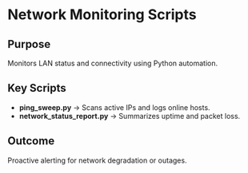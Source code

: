 # Network Monitoring Scripts

## Purpose
Monitors LAN status and connectivity using Python automation.

## Key Scripts
- **ping_sweep.py** → Scans active IPs and logs online hosts.
- **network_status_report.py** → Summarizes uptime and packet loss.

## Outcome
Proactive alerting for network degradation or outages.
